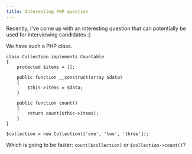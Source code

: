 ```yaml
---
title: Interesting PHP question
---
```

Recently, I've come up with an interesting question that can potentially be used for interviewing candidates :)

We have such a PHP class.

```
class Collection implements Countable
{
    protected $items = [];
    
    public function __construct(array $data)
    {
        $this->items = $data;
    }
    
    public function count()
    {
        return count($this->items);
    }
}

$collection = new Collection(['one', 'two', 'three']);
```

Which is going to be faster: ```count($collection)``` or ```$collection->count()```? 